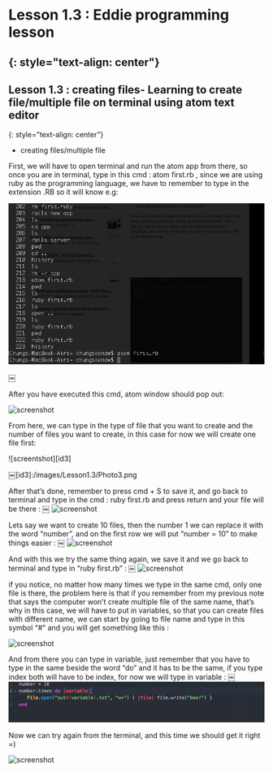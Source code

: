 # Lesson 1.3 : Eddie programming lesson
{: style="text-align: center"}
---------------------------------------


## Lesson 1.3 : creating files- Learning to create file/multiple file on terminal using atom text editor
{: style="text-align: center"}

- creating files/multiple file

First, we will have to open terminal and run the atom app from there, so once you are in terminal, type in this cmd : atom first.rb , since we are using ruby as the programming language, we have to remember to type in the extension .RB so it will know e.g:

![screenshot][id]

[id]:/images/Lesson1.3/Photo1.png
￼

After you have executed this cmd, atom window should pop out:

![screenshot][id2]

[id2]:/images/Lesson1.3/Photo2.png￼


From here, we can type in the type of file that you want to create and the number of files you want to create, in this case for now we will create one file first:

![screentshot][id3]

￼[id3]:/images/Lesson1.3/Photo3.png

After that’s done, remember to press cmd + S to save it, and go back to terminal and type in the cmd : ruby first.rb and press return and your file will be there :
￼
![screenshot][id4]

[id4]:/image/Lesson1.3/Photo4.png

Lets say we want to create 10 files, then the number 1 we can replace it with the word “number”, and on the first row we will put “number = 10” to make things easier :
￼
![screenshot][id5]

[id5]:/image/Lesson1.3/Photo5.png

And with this we try the same thing again, we save it and we go back to terminal and type in “ruby first.rb” :
￼
![screenshot][id6]

[id6]:/image/Lesson1.3/Photo6.png

if you notice, no matter how many times we type in the same cmd, only one file is there,  the problem here is that if you remember from my previous note that says the computer won’t create multiple file of the same name, that’s why in this case, we will have to put in variables, so that you can create files with different name, we can start by going to file name and type in this symbol “#” and you will get something like this :

![screenshot][id7]

[id7]:/images/Lesson1.3/Photo7.png￼

And from there you can type in variable, just remember that you have to type in the same beside the word “do” and it has to be the same, if you type index both will have to be index, for now we will type in variable :
￼
![screenshot][id8]

[id8]:/images/Lesson1.3/Photo8.png

Now we can try again from the terminal, and this time we should get it right =)

![screenshot][id9]

[id9]:/images/Lesson1.3/Photo9.png￼
